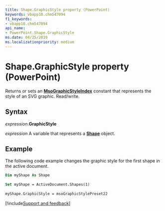 ```yaml
---
title: Shape.GraphicStyle property (PowerPoint)
keywords: vbapp10.chm547094
f1_keywords:
- vbapp10.chm547094
api_name:
- PowerPoint.Shape.GraphicStyle
ms.date: 04/25/2019
ms.localizationpriority: medium
---
```



# Shape.GraphicStyle property (PowerPoint)

Returns or sets an **[MsoGraphicStyleIndex](Office.MsoGraphicStyleIndex.md)** constant that represents the style of an SVG graphic. Read/write.

## Syntax

_expression_.**GraphicStyle**

_expression_ A variable that represents a **[Shape](PowerPoint.Shape.md)** object.


## Example

The following code example changes the graphic style for the first shape in the active document.

```vb
Dim myShape As Shape 
 
Set myShape = ActiveDocument.Shapes(1) 
 
myShape.GraphicStyle = msoGraphicStylePreset22
```


[!include[Support and feedback](~/includes/feedback-boilerplate.md)]